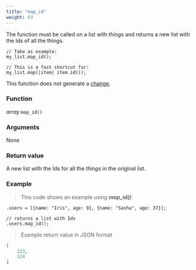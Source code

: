 ```yaml
---
title: "map_id"
weight: 83
---
```


The function must be called on a list with *things* and returns a new list with the Ids of all the things.

```thingsdb,syntax_only
// Take as example:
my_list.map_id();

// This is a fast shortcut for:
my_list.map(|item| item.id());
```

This function does *not* generate a [change](../../../overview/changes).

### Function

*array*.`map_id()`

### Arguments

None

### Return value

A new list with the Ids for all the *things* in the original list.

### Example

> This code shows an example using ***map_id()***:

```thingsdb,should_pass
.users = [{name: "Iris", age: 9}, {name: "Sasha", age: 37}];

// returns a list with Ids
.users.map_id();
```

> Example return value in JSON format

```json
[
    123,
    124
]
```
